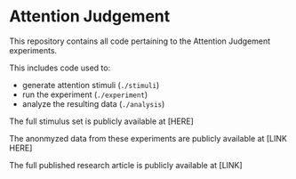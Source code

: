 # Attention Judgement

This repository contains all code pertaining to the Attention Judgement experiments.

This includes code used to:
- generate attention stimuli (`./stimuli`)
- run the experiment (`./experiment`)
- analyze the resulting data (`./analysis`)

The full stimulus set is publicly available at [HERE]

The anonmyzed data from these experiments are publicly available at [LINK HERE]

The full published research article is publicly available at [LINK]

